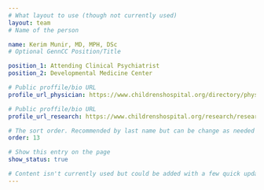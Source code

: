 ```yaml
---
# What layout to use (though not currently used)
layout: team
# Name of the person

name: Kerim Munir, MD, MPH, DSc
# Optional GennCC Position/Title

position_1: Attending Clinical Psychiatrist
position_2: Developmental Medicine Center

# Public proffile/bio URL
profile_url_physician: https://www.childrenshospital.org/directory/physicians/m/kerim-munir

# Public proffile/bio URL
profile_url_research: https://www.childrenshospital.org/research/researchers/m/kerim-munir

# The sort order. Recommended by last name but can be change as needed
order: 13

# Show this entry on the page
show_status: true

# Content isn't currently used but could be added with a few quick updates if needed to allow for bios
---
```

